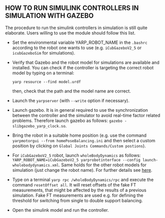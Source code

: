 ## HOW TO RUN SIMULINK CONTROLLERS IN SIMULATION WITH GAZEBO

The procedure to run the simulink controllers in simulation is still quite elaborate. Users willing to use the module should follow this list.

- Set the environmental variable YARP_ROBOT_NAME in the `.bashrc` according to the robot one wants to use (e.g. `iCubGazeboV2_5` or `icubGazeboSim` for simulations).

- Verify that Gazebo and the robot model for simulations are available and installed. You can check if the controller is targeting the correct robot model by typing on a terminal:

  ```
  yarp resource --find model.urdf
  ```

  then, check that the path and the model name are correct.

- Launch the `yarpserver` (with `--write` option if necessary).

- Launch gazebo. It is in general required to use the synchronization between the controller and the simulator to avoid real-time factor related problems. Therefore launch gazebo as follows: `gazebo -slibgazebo_yarp_clock.so`.
 
- Bring the robot in a suitable home position (e.g. use the command `yarpmotorgui --from homePoseBalancing.ini` and then select a custom position by clicking on `Global Joints Commands/Custom postions`).

- For `iCubGazeboV2_5` robot, launch `wholeBodyDynamics` as follows: `YARP_ROBOT_NAME=iCubGazeboV2_5 yarprobotinterface --config launch-wholebodydynamics.xml`. Same holds for the other robot models for simulation (just change the robot name). For further details see [here](https://github.com/robotology/codyco-modules/blob/master/doc/force_control_on_icub.md#run-wholebodydynamics-on-an-external-pc).

- Type on a terminal `yarp rpc /wholeBodyDynamics/rpc` and execute the command `resetOffset all`. It will reset offsets of the fake FT measurements, that might be affected by the results of a previous simulation. Fake FT measurements are used e.g. for defining the threshold for switching from single to double support balancing.
 
- Open the simulink model and run the controller.
